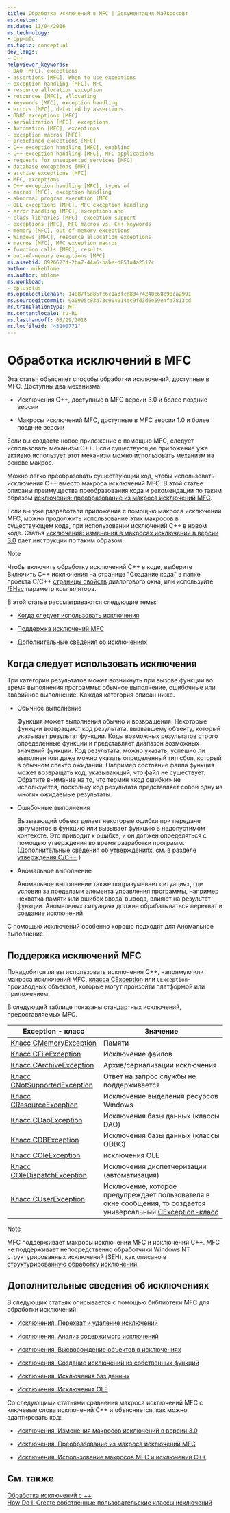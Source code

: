```yaml
---
title: Обработка исключений в MFC | Документация Майкрософт
ms.custom: ''
ms.date: 11/04/2016
ms.technology:
- cpp-mfc
ms.topic: conceptual
dev_langs:
- C++
helpviewer_keywords:
- DAO [MFC], exceptions
- assertions [MFC], When to use exceptions
- exception handling [MFC], MFC
- resource allocation exception
- resources [MFC], allocating
- keywords [MFC], exception handling
- errors [MFC], detected by assertions
- ODBC exceptions [MFC]
- serialization [MFC], exceptions
- Automation [MFC], exceptions
- exception macros [MFC]
- predefined exceptions [MFC]
- C++ exception handling [MFC], enabling
- C++ exception handling [MFC], MFC applications
- requests for unsupported services [MFC]
- database exceptions [MFC]
- archive exceptions [MFC]
- MFC, exceptions
- C++ exception handling [MFC], types of
- macros [MFC], exception handling
- abnormal program execution [MFC]
- OLE exceptions [MFC], MFC exception handling
- error handling [MFC], exceptions and
- class libraries [MFC], exception support
- exceptions [MFC], MFC macros vs. C++ keywords
- memory [MFC], out-of-memory exceptions
- Windows [MFC], resource allocation exceptions
- macros [MFC], MFC exception macros
- function calls [MFC], results
- out-of-memory exceptions [MFC]
ms.assetid: 0926627d-2ba7-44a6-babe-d851a4a2517c
author: mikeblome
ms.author: mblome
ms.workload:
- cplusplus
ms.openlocfilehash: 14887f5d85fc6c1a3fcd83474240c68c90ca2991
ms.sourcegitcommit: 9a0905c03a73c904014ec9fd3d6e59e4fa7813cd
ms.translationtype: MT
ms.contentlocale: ru-RU
ms.lasthandoff: 08/29/2018
ms.locfileid: "43200771"
---
```

# <a name="exception-handling-in-mfc"></a>Обработка исключений в MFC
Эта статья объясняет способы обработки исключений, доступные в MFC. Доступны два механизма:  
  
-   Исключения C++, доступные в MFC версии 3.0 и более поздние версии  
  
-   Макросы исключений MFC, доступные в MFC версии 1.0 и более поздние версии  
  
 Если вы создаете новое приложение с помощью MFC, следует использовать механизм C++. Если существующее приложение уже активно использует этот механизм можно использовать механизм на основе макрос.  
  
 Можно легко преобразовать существующий код, чтобы использовать исключения C++ вместо макроса исключений MFC. В этой статье описаны преимущества преобразования кода и рекомендации по таким образом [исключения: преобразование из макроса исключений MFC](../mfc/exceptions-converting-from-mfc-exception-macros.md).  
  
 Если вы уже разработали приложения с помощью макроса исключений MFC, можно продолжить использование этих макросов в существующем коде, при использовании исключений C++ в новом коде. Статья [исключения: изменения в макросах исключений в версии 3.0](../mfc/exceptions-changes-to-exception-macros-in-version-3-0.md) дает инструкции по таким образом.  
  
> [!NOTE]
>  Чтобы включить обработку исключений C++ в коде, выберите Включить C++ исключения на странице "Создание кода" в папке проекта C/C++ [страницы свойств](../ide/property-pages-visual-cpp.md) диалогового окна, или используйте [/EHsc](../build/reference/eh-exception-handling-model.md) параметр компилятора.  
  
 В этой статье рассматриваются следующие темы:  
  
-   [Когда следует использовать исключения](#_core_when_to_use_exceptions)  
  
-   [Поддержка исключений MFC](#_core_mfc_exception_support)  
  
-   [Дополнительные сведения об исключениях](#_core_further_reading_about_exceptions)  
  
##  <a name="_core_when_to_use_exceptions"></a> Когда следует использовать исключения  
 Три категории результатов может возникнуть при вызове функции во время выполнения программы: обычное выполнение, ошибочные или аварийное выполнение. Каждая категория описан ниже.  
  
-   Обычное выполнение  
  
     Функция может выполнения обычно и возвращения. Некоторые функции возвращают код результата, вызвавшему объекту, который указывает результат функции. Коды возможных результатов строго определенные функции и представляет диапазон возможных значений функции. Код результата, можно указать, успешно ли выполнен или даже можно указать определенный тип сбоя, который в обычном спектр ожиданий. Например состояние файла функция может возвращать код, указывающий, что файл не существует. Обратите внимание на то, что термин «код ошибки» не используется, поскольку код результата представляет собой одну из многих ожидаемые результаты.  
  
-   Ошибочные выполнения  
  
     Вызывающий объект делает некоторые ошибки при передаче аргументов в функцию или вызывает функцию в недопустимом контексте. Это приводит к ошибке, и он должен определяться с помощью утверждения во время разработки программ. (Дополнительные сведения об утверждениях, см. в разделе [утверждения C/C++](/visualstudio/debugger/c-cpp-assertions).)  
  
-   Аномальное выполнение  
  
     Аномальное выполнение также подразумевает ситуациях, где условия за пределами элемента управления программы, например нехватка памяти или ошибок ввода-вывода, влияют на результат функции. Аномальных ситуациях должна обрабатываться перехват и создание исключений.  
  
 С помощью исключений особенно хорошо подходят для Аномальное выполнение.  
  
##  <a name="_core_mfc_exception_support"></a> Поддержка исключений MFC  
 Понадобится ли вы использовать исключения C++, напрямую или макроса исключений MFC, [класса CException](../mfc/reference/cexception-class.md) или `CException`-производных объектов, которые могут произойти платформой или приложением.  
  
 В следующей таблице показаны стандартных исключений, предоставляемых MFC.  
  
|Exception - класс|Значение|  
|---------------------|-------------|  
|[Класс CMemoryException](../mfc/reference/cmemoryexception-class.md)|Памяти|  
|[Класс CFileException](../mfc/reference/cfileexception-class.md)|Исключение файлов|  
|[Класс CArchiveException](../mfc/reference/carchiveexception-class.md)|Архив/сериализации исключения|  
|[Класс CNotSupportedException](../mfc/reference/cnotsupportedexception-class.md)|Ответ на запрос службы не поддерживается|  
|[Класс CResourceException](../mfc/reference/cresourceexception-class.md)|Исключение выделения ресурсов Windows|  
|[Класс CDaoException](../mfc/reference/cdaoexception-class.md)|Исключения базы данных (классы DAO)|  
|[Класс CDBException](../mfc/reference/cdbexception-class.md)|Исключения базы данных (классы ODBC)|  
|[Класс COleException](../mfc/reference/coleexception-class.md)|исключения OLE|  
|[Класс COleDispatchException](../mfc/reference/coledispatchexception-class.md)|Исключения диспетчеризации (автоматизация)|  
|[Класс CUserException](../mfc/reference/cuserexception-class.md)|Исключение, которое предупреждает пользователя в окне сообщения, то создается универсальный [CException-класс](../mfc/reference/cexception-class.md)|  
  
> [!NOTE]
>  MFC поддерживает макросы исключений MFC и исключений C++. MFC не поддерживает непосредственно обработчики Windows NT структурированных исключений (SEH), как описано в [структурированную обработку исключений](https://msdn.microsoft.com/library/windows/desktop/ms680657).  
  
##  <a name="_core_further_reading_about_exceptions"></a> Дополнительные сведения об исключениях  
 В следующих статьях описывается с помощью библиотеки MFC для обработки исключений:  
  
-   [Исключения. Перехват и удаление исключений](../mfc/exceptions-catching-and-deleting-exceptions.md)  
  
-   [Исключения. Анализ содержимого исключений](../mfc/exceptions-examining-exception-contents.md)  
  
-   [Исключения. Высвобождение объектов в исключениях](../mfc/exceptions-freeing-objects-in-exceptions.md)  
  
-   [Исключения. Создание исключений из собственных функций](../mfc/exceptions-throwing-exceptions-from-your-own-functions.md)  
  
-   [Исключения. Исключения баз данных](../mfc/exceptions-database-exceptions.md)  
  
-   [Исключения. Исключения OLE](../mfc/exceptions-ole-exceptions.md)  
  
 Со следующими статьями сравнения макроса исключений MFC с ключевые слова исключений C++ и объясняется, как можно адаптировать код:  
  
-   [Исключения. Изменения макросов исключений в версии 3.0](../mfc/exceptions-changes-to-exception-macros-in-version-3-0.md)  
  
-   [Исключения. Преобразование из макроса исключений MFC](../mfc/exceptions-converting-from-mfc-exception-macros.md)  
  
-   [Исключения. Использование макросов MFC и исключений C++](../mfc/exceptions-using-mfc-macros-and-cpp-exceptions.md)  
  
## <a name="see-also"></a>См. также  
 [Обработка исключений с ++](../cpp/cpp-exception-handling.md)   
 [How Do I: Create собственные пользовательские классы исключений](http://go.microsoft.com/fwlink/p/?linkid=128045)

